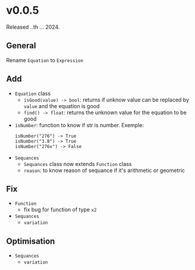 # v0.0.5
Released ..th ... 2024.

## General
Rename `Equation` to `Expression`

## Add
- `Equation` class
  - `isGood(value) -> bool`: returns if unknow value can be replaced by `value` and the equation is good
  - `find() -> float`: returns the unknown value for the equation to be good
- `isNumber`: function to know if str is number. Exemple:<br>
  ```
  isNumber("276") -> True
  isNumber("3.8") -> True
  isNumber("276x") -> False
  ```
- `Sequances`
  - `Sequances` class now extends `Function` class
  - `reason`: to know reason of sequance if it's arithmetic or geometric

## Fix
- `Function`
  - fix bug for function of type `x2`
- `Sequances`
  - `variation`


## Optimisation
- `Sequances`
  - `variation`